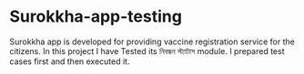 # Surokkha-app-testing
Surokkha app is developed for providing vaccine registration service for the citizens. In this project I have Tested its  নিবন্ধন স্ট্যাটাস module. I prepared test cases first and then executed it.
